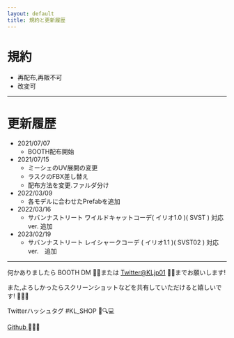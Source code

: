 ```yaml
---
layout: default
title: 規約と更新履歴
---
```


# 規約
- 再配布,再販不可
- 改変可

---

# 更新履歴
- 2021/07/07
  - BOOTH配布開始
- 2021/07/15
  - ミーシェのUV展開の変更
  - ラスクのFBX差し替え
  - 配布方法を変更.ファルダ分け
- 2022/03/09
  - 各モデルに合わせたPrefabを追加
- 2022/03/16
  - サバンナストリート ワイルドキャットコーデ( イリオ1.0 )( SVST ) 対応ver. 追加
- 2023/02/19
  - サバンナストリート レイシャークコーデ ( イリオ1.1 )( SVST02 ) 対応ver.　追加

----

何かありましたら BOOTH DM 📧💭または [Twitter@KLjp01](https://twitter.com/KLjp01) 💬📱までお願いします!

また,よろしかったらスクリーンショットなどを共有していただけると嬉しいです! 📸💖🤗

Twitterハッシュタグ #KL_SHOP 💬🔍💻

[ Github ]( https://github.com/KLJP01/CasualAndCoolJacketManual.github.io) 👀📂🔎
